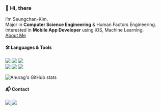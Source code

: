 ### 👋 Hi, there  

I’m Seungchan-Kim.  
Major in **Computer Science Engineering** & Human Factors Engineering.  
Interested in **Mobile App Developer** using iOS, Machine Learning.  
[About Me](https://bit.ly/seungchann)

#### 🛠️	**Languages & Tools**  

<img src="https://img.shields.io/badge/Swift-FA7343?style=flat-square&logo=Swift&logoColor=white"/> <img src="https://img.shields.io/badge/Python-3776AB?style=flat-square&logo=Python&logoColor=white"/> <img src="https://img.shields.io/badge/C++-00599C?style=flat-square&logo=Cplusplus&logoColor=white"/>  
<img src="https://img.shields.io/badge/Xcode-147EFB?style=flat-square&logo=Xcode&logoColor=white"/> <img src="https://img.shields.io/badge/ReactiveX-B7178C?style=flat-square&logo=ReactiveX&logoColor=white"/> <img src="https://img.shields.io/badge/Git-F05032?style=flat-square&logo=Git&logoColor=white"/>  


![Anurag's GitHub stats](https://github-readme-stats.vercel.app/api?username=seungchann&show_icons=true)  

#### 📬 **Contact**  

<a href="mailto:seungchan.dev@gmail.com"><img src="https://img.shields.io/badge/seungchan.dev@gmail.com-EA4335?style=flat-square&logo=Gmail&logoColor=white"/> <a href="mailto:instufld@gmail.com"><img src="https://img.shields.io/badge/instfld@gmail.com-EA4335?style=flat-square&logo=Gmail&logoColor=white"/> 
